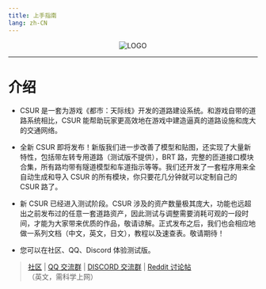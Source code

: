 ```yaml
---
title: 上手指南
lang: zh-CN
---
```


<p align="center">
<img alt="LOGO" src="/logo.png"/>
</p>

------------------------------

# 介绍

* CSUR 是一套为游戏《都市：天际线》开发的道路建设系统。和游戏自带的道路系统相比，CSUR 能帮助玩家更高效地在游戏中建造逼真的道路设施和庞大的交通网络。

* 全新 CSUR 即将发布！新版我们进一步改善了模型和贴图，还实现了大量新特性，包括带左转专用道路（测试版不提供），BRT 路，完整的匝道接口模块合集，所有路均带有隧道模型和车道指示等等。我们还开发了一套程序用来全自动生成和导入 CSUR 的所有模块，你只要花几分钟就可以定制自己的 CSUR 路了。

* 新 CSUR 已经进入测试阶段。CSUR 涉及的资产数量极其庞大，功能也远超出之前发布过的任意一套道路资产，因此测试与调整需要消耗可观的一段时间，才能为大家带来优质的作品，敬请谅解。正式发布之后，我们也会相应地做一系列文档（中文，英文，日文），教程以及速查表。敬请期待！

* 您可以在社区、QQ、Discord 体验测试版。

> [社区](https://bbs.csur.fun) | [QQ 交流群](https://jq.qq.com/?_wv=1027&k=5wOzDNM) | [DISCORD 交流群](https://discord.gg/bdqu5z8) | [Reddit 讨论帖](https://www.reddit.com/r/CitiesSkylinesModding/comments/d8y4xo/csur_automated_creation_of_road_assets_with/)（英文，需科学上网）
